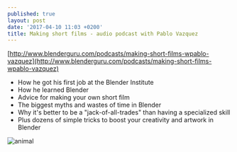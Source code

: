 ```yaml
---
published: true
layout: post
date: '2017-04-10 11:03 +0200'
title: Making short films - audio podcast with Pablo Vazquez
---
```

[http://www.blenderguru.com/podcasts/making-short-films-wpablo-vazquez](http://www.blenderguru.com/podcasts/making-short-films-wpablo-vazquez)

- How he got his first job at the Blender Institute
- How he learned Blender
- Advice for making your own short film
- The biggest myths and wastes of time in Blender
- Why it's better to be a "jack-of-all-trades" than having a specialized skill
- Plus dozens of simple tricks to boost your creativity and artwork in Blender

![animal]({https://s3.amazonaws.com/blenderguru.com/uploads/2015/10/eye_post-673x379.jpg)



